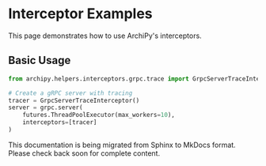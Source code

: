 # Interceptor Examples

This page demonstrates how to use ArchiPy's interceptors.

## Basic Usage

```python
from archipy.helpers.interceptors.grpc.trace import GrpcServerTraceInterceptor

# Create a gRPC server with tracing
tracer = GrpcServerTraceInterceptor()
server = grpc.server(
    futures.ThreadPoolExecutor(max_workers=10),
    interceptors=[tracer]
)
```

This documentation is being migrated from Sphinx to MkDocs format.
Please check back soon for complete content.
